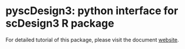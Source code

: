# **pyscDesign3**: python interface for **scDesign3** **R** package

For detailed tutorial of this package, please visit the document [website](https://diliu899.github.io/pyscDesign3/).
